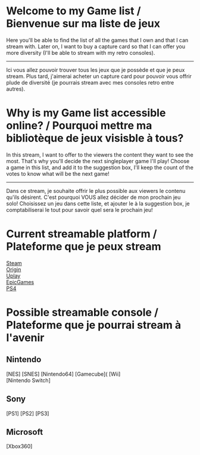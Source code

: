 
# Welcome to my Game list / Bienvenue sur ma liste de jeux

Here you'll be able to find the list of all the games that I own and that I can stream with. Later on, I want to buy a capture card so that I can offer you more diversity (I'll be able to stream with my retro consoles).
***
Ici vous allez pouvoir trouver tous les jeux que je possède et que je peux stream. Plus tard, j'aimerai acheter un capture card pour pouvoir vous offrir plude de diversité (je pourrais stream avec mes consoles retro entre autres). 


# Why is my Game list accessible online? / Pourquoi mettre ma bibliotèque de jeux visisble à tous?

In this stream, I want to offer to the viewers the content they want to see the most. That's why you'll decide the next singleplayer game I'll play! Choose a game in this list, and add it to the suggestion box, I'll keep the count of the votes to know what will be the next game!
***
Dans ce stream, je souhaite offrir le plus possible aux viewers le contenu qu'ils désirent. C'est pourquoi VOUS allez décider de mon prochain jeu solo! Choisissez un jeu dans cette liste, et ajouter le à la suggestion box, je comptabiliserai le tout pour savoir quel sera le prochain jeu! 

# Current streamable platform / Plateforme que je peux stream 

[Steam](Steam/indexSteam.md)  
[Origin](Origin/indexOrigin.md)  
[Uplay](Uplay/indexUplay.md)  
[EpicGames](EpicGames/indexEpicGames.md)  
[PS4](PS4/indexPS4.md)  

# Possible streamable console / Plateforme que je pourrai stream à l'avenir

## Nintendo 
[NES] 
[SNES]
[Nintendo64]
[Gamecube](
[Wii]  
[Nintendo Switch]

## Sony
[PS1] 
[PS2] 
[PS3]  

## Microsoft
[Xbox360]
